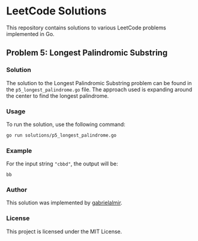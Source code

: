 # LeetCode Solutions

This repository contains solutions to various LeetCode problems implemented in Go.

## Problem 5: Longest Palindromic Substring

### Solution

The solution to the Longest Palindromic Substring problem can be found in the `p5_longest_palindrome.go` file. The approach used is expanding around the center to find the longest palindrome.

### Usage

To run the solution, use the following command:

```sh
go run solutions/p5_longest_palindrome.go
```

### Example

For the input string `"cbbd"`, the output will be:

```
bb
```

### Author

This solution was implemented by [gabrielalmir](https://github.com/gabrielalmir).

### License

This project is licensed under the MIT License.
